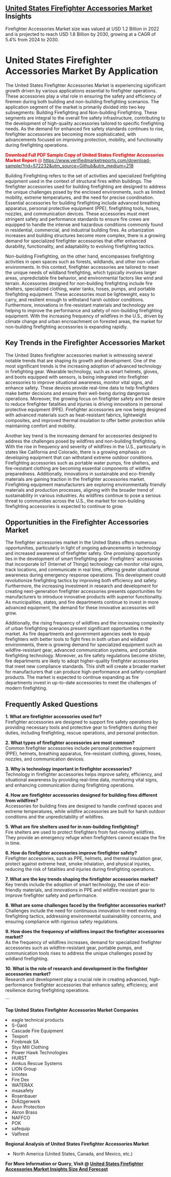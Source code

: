 <h2><a href="https://www.verifiedmarketreports.com/download-sample/?rid=572232&amp;utm_source=Github&amp;utm_medium=218" target="_blank">United States Firefighter Accessories Market</a> Insights</h2><p>Firefighter Accessories Market size was valued at USD 1.2 Billion in 2022 and is projected to reach USD 1.8 Billion by 2030, growing at a CAGR of 5.4% from 2024 to 2030.</p><p> <h1>United States Firefighter Accessories Market By Application</h1> <p>The United States Firefighter Accessories Market is experiencing significant growth driven by various applications essential to firefighter operations. These accessories play a vital role in ensuring the safety and efficiency of firemen during both building and non-building firefighting scenarios. The application segment of the market is primarily divided into two key subsegments: Building Firefighting and Non-building Firefighting. These segments are integral to the overall fire safety infrastructure, contributing to the development of high-quality accessories tailored to specific firefighting needs. As the demand for enhanced fire safety standards continues to rise, firefighter accessories are becoming more sophisticated, with advancements focused on improving protection, mobility, and functionality during firefighting operations. <p><span class=""><span style="color: #ff0000;"><strong>Download Full PDF Sample Copy of United States Firefighter Accessories Market Report</strong> @ </span><a href="https://www.verifiedmarketreports.com/download-sample/?rid=572232&amp;utm_source=Github&amp;utm_medium=218" target="_blank">https://www.verifiedmarketreports.com/download-sample/?rid=572232&amp;utm_source=Github&amp;utm_medium=218</a></span></p> <p>Building Firefighting refers to the set of activities and specialized firefighting equipment used in the context of structural fires within buildings. The firefighter accessories used for building firefighting are designed to address the unique challenges posed by the enclosed environments, such as limited mobility, extreme temperatures, and the need for precise coordination. Essential accessories for building firefighting include advanced breathing apparatus, personal protective equipment (PPE), firefighting tools, hoses, nozzles, and communication devices. These accessories must meet stringent safety and performance standards to ensure fire crews are equipped to handle the intense and hazardous conditions commonly found in residential, commercial, and industrial building fires. As urbanization increases and building structures become more complex, there is a growing demand for specialized firefighter accessories that offer enhanced durability, functionality, and adaptability to evolving firefighting tactics. <p>Non-building Firefighting, on the other hand, encompasses firefighting activities in open spaces such as forests, wildlands, and other non-urban environments. In this context, firefighter accessories are tailored to meet the unique needs of wildland firefighting, which typically involves larger areas, unpredictable fire behavior, and environmental factors like wind and terrain. Accessories designed for non-building firefighting include fire shelters, specialized clothing, water tanks, hoses, pumps, and portable firefighting equipment. These accessories must be lightweight, easy to carry, and resilient enough to withstand harsh outdoor conditions. Furthermore, innovations in fire-resistant materials and technology are helping to improve the performance and safety of non-building firefighting equipment. With the increasing frequency of wildfires in the U.S., driven by climate change and urban encroachment on forested areas, the market for non-building firefighting accessories is expanding rapidly. <h2>Key Trends in the Firefighter Accessories Market</h2> <p>The United States firefighter accessories market is witnessing several notable trends that are shaping its growth and development. One of the most significant trends is the increasing adoption of advanced technology in firefighting gear. Wearable technology, such as smart helmets, gloves, and boots equipped with sensors, is being integrated into firefighter accessories to improve situational awareness, monitor vital signs, and enhance safety. These devices provide real-time data to help firefighters make better decisions and ensure their well-being during dangerous operations. Moreover, the growing focus on firefighter safety and the desire to reduce firefighter fatalities and injuries is driving innovations in personal protective equipment (PPE). Firefighter accessories are now being designed with advanced materials such as heat-resistant fabrics, lightweight composites, and improved thermal insulation to offer better protection while maintaining comfort and mobility. <p>Another key trend is the increasing demand for accessories designed to address the challenges posed by wildfires and non-building firefighting. With the rise in frequency and severity of wildfires in the U.S., particularly in states like California and Colorado, there is a growing emphasis on developing equipment that can withstand extreme outdoor conditions. Firefighting accessories such as portable water pumps, fire shelters, and fire-resistant clothing are becoming essential components of wildfire preparedness. Additionally, innovations in sustainable and eco-friendly materials are gaining traction in the firefighter accessories market. Firefighting equipment manufacturers are exploring environmentally friendly materials and production processes, aligning with the broader trend of sustainability in various industries. As wildfires continue to pose a serious threat to communities across the U.S., the market for non-building firefighting accessories is expected to continue to grow. <h2>Opportunities in the Firefighter Accessories Market</h2> <p>The firefighter accessories market in the United States offers numerous opportunities, particularly in light of ongoing advancements in technology and increased awareness of firefighter safety. One promising opportunity lies in the development of smart firefighting gear. Firefighters' accessories that incorporate IoT (Internet of Things) technology can monitor vital signs, track locations, and communicate in real time, offering greater situational awareness during emergency response operations. This development could revolutionize firefighting tactics by improving both efficiency and safety. Furthermore, the increasing investment in research and development for creating next-generation firefighter accessories presents opportunities for manufacturers to introduce innovative products with superior functionality. As municipalities, states, and fire departments continue to invest in more advanced equipment, the demand for these innovative accessories will grow. <p>Additionally, the rising frequency of wildfires and the increasing complexity of urban firefighting scenarios present significant opportunities in the market. As fire departments and government agencies seek to equip firefighters with better tools to fight fires in both urban and wildland environments, there is growing demand for specialized equipment such as wildfire-resistant gear, advanced communication systems, and portable firefighting technology. Moreover, as fire safety regulations become stricter, fire departments are likely to adopt higher-quality firefighter accessories that meet new compliance standards. This shift will create a broader market for manufacturers that can produce high-performance and safety-compliant products. The market is expected to continue expanding as fire departments invest in up-to-date accessories to meet the challenges of modern firefighting. <h2>Frequently Asked Questions</h2> <p><strong>1. What are firefighter accessories used for?</strong><br>Firefighter accessories are designed to support fire safety operations by providing necessary tools and protective gear to firefighters during their duties, including firefighting, rescue operations, and personal protection.</p> <p><strong>2. What types of firefighter accessories are most common?</strong><br>Common firefighter accessories include personal protective equipment (PPE), helmets, breathing apparatus, fire-resistant clothing, gloves, hoses, nozzles, and communication devices.</p> <p><strong>3. Why is technology important in firefighter accessories?</strong><br>Technology in firefighter accessories helps improve safety, efficiency, and situational awareness by providing real-time data, monitoring vital signs, and enhancing communication during firefighting operations.</p> <p><strong>4. How are firefighter accessories designed for building fires different from wildfires?</strong><br>Accessories for building fires are designed to handle confined spaces and extreme temperatures, while wildfire accessories are built for harsh outdoor conditions and the unpredictability of wildfires.</p> <p><strong>5. What are fire shelters used for in non-building firefighting?</strong><br>Fire shelters are used to protect firefighters from fast-moving wildfires. They provide an emergency refuge when firefighters cannot escape the fire in time.</p> <p><strong>6. How do firefighter accessories improve firefighter safety?</strong><br>Firefighter accessories, such as PPE, helmets, and thermal insulation gear, protect against extreme heat, smoke inhalation, and physical injuries, reducing the risk of fatalities and injuries during firefighting operations.</p> <p><strong>7. What are the key trends shaping the firefighter accessories market?</strong><br>Key trends include the adoption of smart technology, the use of eco-friendly materials, and innovations in PPE and wildfire-resistant gear to improve firefighter safety and performance.</p> <p><strong>8. What are some challenges faced by the firefighter accessories market?</strong><br>Challenges include the need for continuous innovation to meet evolving firefighting tactics, addressing environmental sustainability concerns, and ensuring compliance with rigorous safety regulations.</p> <p><strong>9. How does the frequency of wildfires impact the firefighter accessories market?</strong><br>As the frequency of wildfires increases, demand for specialized firefighter accessories such as wildfire-resistant gear, portable pumps, and communication tools rises to address the unique challenges posed by wildland firefighting.</p> <p><strong>10. What is the role of research and development in the firefighter accessories market?</strong><br>Research and development play a crucial role in creating advanced, high-performance firefighter accessories that enhance safety, efficiency, and resilience during firefighting operations.</p> ```</p><p><strong>Top United States Firefighter Accessories Market Companies</strong></p><div data-test-id=""><p><li>eagle technical products</li><li> S-Gard</li><li> Cascade Fire Equipment</li><li> Texport</li><li> Firebreak SA</li><li> Styx Mill Clothing</li><li> Power Hawk Technologies</li><li> HURST</li><li> Amkus Rescue Systems</li><li> LION Group</li><li> Innotex</li><li> Fire Dex</li><li> WATERAX</li><li> msasafety</li><li> Rosenbauer</li><li> DrÃ¤gerwerk</li><li> Avon Protection</li><li> Akron Brass</li><li> NAFFCO</li><li> POK</li><li> safequip</li><li> Valfirest</li></p><div><strong>Regional Analysis of&nbsp;United States Firefighter Accessories Market</strong></div><ul><li dir="ltr"><p dir="ltr">North America&nbsp;(United States, Canada, and Mexico, etc.)</p></li></ul><p><strong>For More Information or Query, Visit @&nbsp;</strong><strong><a href="https://www.verifiedmarketreports.com/product/firefighter-accessories-market/?utm_source=Github&amp;utm_medium=218" target="_blank">United States Firefighter Accessories Market Insights Size And Forecast</a></strong></p></div>
